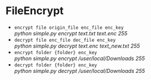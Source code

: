 # FileEncrypt
-  `encrypt file origin_file enc_file enc_key`<br>
*python simple.py encrypt text.txt text.enc 255* 
-  `decrypt file enc_file dec_file enc_key`<br>
*python simple.py decrypt text.enc text_new.txt 255* 
- `encrypt folder {folder} enc_key`<br>
*python simple.py encrypt /user/local/Downloads 255*
- `decrypt folder {folder} enc_key`<br>
*python simple.py decrypt /user/local/Downloads 255*
